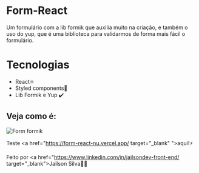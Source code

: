 # Form-React
Um formulário com a lib formik que auxilia muito na criação, e também o uso do yup, que é uma biblioteca para validarmos de forma mais fácil o formulário.

# Tecnologias 
* React⚛️
* Styled components💅
* Lib Formik e Yup ✔️


## Veja como é: 
![Form formik](https://user-images.githubusercontent.com/104876290/213479772-e0c145c6-2a85-4d88-bca9-1eeb53308803.png)

 Teste <a href="https://form-react-nu.vercel.app/ target="_blank" ">aqui!</a>⚡

Feito por <a href="https://www.linkedin.com/in/jailsondev-front-end/ target="_blank">Jailson Silva</a>🚀🚀

